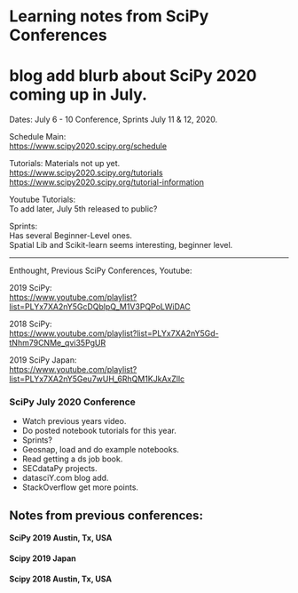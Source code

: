 # Learning notes from SciPy Conferences  
  
# blog add blurb about SciPy 2020 coming up in July.  

Dates: July 6 - 10 Conference, Sprints July 11 & 12, 2020.  

Schedule Main:  
https://www.scipy2020.scipy.org/schedule  

Tutorials: Materials not up yet.  
https://www.scipy2020.scipy.org/tutorials  
https://www.scipy2020.scipy.org/tutorial-information

Youtube Tutorials:  
To add later, July 5th released to public?   

Sprints:  
Has several Beginner-Level ones.  
Spatial Lib and Scikit-learn seems interesting, beginner level.  

---  

Enthought, Previous SciPy Conferences, Youtube:  

2019 SciPy:  
https://www.youtube.com/playlist?list=PLYx7XA2nY5GcDQblpQ_M1V3PQPoLWiDAC   


2018 SciPy:  
https://www.youtube.com/playlist?list=PLYx7XA2nY5Gd-tNhm79CNMe_qvi35PgUR  


2019 SciPy Japan:  
https://www.youtube.com/playlist?list=PLYx7XA2nY5Geu7wUH_6RhQM1KJkAxZllc  


  
  
### SciPy July 2020 Conference  
  * Watch previous years video. 
  * Do posted notebook tutorials for this year.  
  * Sprints?  
  * Geosnap, load and do example notebooks.  
  * Read getting a ds job book.  
  * SECdataPy projects. 
  * datasciY.com blog add.  
  * StackOverflow get more points.  
  
  ## Notes from previous conferences:
  
  #### SciPy 2019 Austin, Tx, USA
  
  #### Scipy 2019 Japan 
  
  #### Scipy 2018 Austin, Tx, USA
